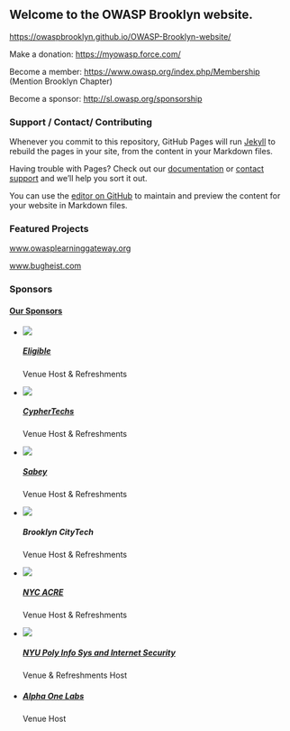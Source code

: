 ## Welcome to the OWASP Brooklyn website.

https://owaspbrooklyn.github.io/OWASP-Brooklyn-website/

Make a donation: https://myowasp.force.com/

Become a member: https://www.owasp.org/index.php/Membership (Mention Brooklyn Chapter)

Become a sponsor: http://sl.owasp.org/sponsorship

### Support / Contact/ Contributing

Whenever you commit to this repository, GitHub Pages will run [Jekyll](https://jekyllrb.com/) to rebuild the pages in your site, from the content in your Markdown files.

Having trouble with Pages? Check out our [documentation](https://help.github.com/categories/github-pages-basics/) or [contact support](https://github.com/contact) and we’ll help you sort it out.

You can use the [editor on GitHub](https://github.com/OWASPBrooklyn/OWASP-Brooklyn-website/edit/master/README.md) to maintain and preview the content for your website in Markdown files.

### Featured Projects

www.owasplearninggateway.org

www.bugheist.com

### Sponsors

<div class="doc-content">
<h4 class="">

<a href="https://www.meetup.com/OWASP-Brooklyn/sponsors/" class="unlink">
<span>
Our Sponsors
</span>
</a>
</h4>

<ul class="dividedList">

<li class="wrapNice align--center">

<div>

<a href="https://eligible.com/" target="_blank" rel="noopener"><img src="https://a248.e.akamai.net/secure.meetupstatic.com/photos/sponsor/e/4/2/8/iab120x90_2638408.jpeg"></a>

</div>

<h5 class="flush--bottom small">

<a class="hoverLink" href="https://eligible.com/" target="_blank" rel="noopener">Eligible</a>

</h5>

<p class="small">Venue Host &amp; Refreshments</p>

</li>

<li class="wrapNice align--center">

<div>

<a href="http://www.ciphertechs.com" target="_blank" rel="noopener"><img src="https://a248.e.akamai.net/secure.meetupstatic.com/photos/sponsor/5/2/3/0/iab120x90_2601040.jpeg"></a>

</div>

<h5 class="flush--bottom small">

<a class="hoverLink" href="http://www.ciphertechs.com" target="_blank" rel="noopener">CypherTechs</a>

</h5>

<p class="small">Venue Host &amp; Refreshments</p>

</li>

<li class="wrapNice align--center">

<div>

<a href="http://www.sabey.com" target="_blank" rel="noopener"><img src="https://a248.e.akamai.net/secure.meetupstatic.com/photos/sponsor/4/a/9/2/iab120x90_2599090.jpeg"></a>

</div>

<h5 class="flush--bottom small">

<a class="hoverLink" href="http://www.sabey.com" target="_blank" rel="noopener">Sabey</a>

</h5>

<p class="small">Venue Host &amp; Refreshments</p>

</li>

<li class="wrapNice align--center">

<div>

<img src="https://a248.e.akamai.net/secure.meetupstatic.com/photos/sponsor/4/a/9/3/iab120x90_2599091.jpeg">

</div>

<h5 class="flush--bottom small">

Brooklyn CityTech

</h5>

<p class="small">Venue Host &amp; Refreshments</p>

</li>

<li class="wrapNice align--center">

<div>

<a href="http://www.nycacre.com/" target="_blank" rel="noopener"><img src="https://a248.e.akamai.net/secure.meetupstatic.com/photos/sponsor/a/e/2/f/iab120x90_2564591.jpeg"></a>

</div>

<h5 class="flush--bottom small">

<a class="hoverLink" href="http://www.nycacre.com/" target="_blank" rel="noopener">NYC ACRE</a>

</h5>

<p class="small">Venue Host &amp; Refreshments</p>

</li>

<li class="wrapNice align--center">

<div>

<a href="http://www.isis.poly.edu/" target="_blank" rel="noopener"><img src="https://a248.e.akamai.net/secure.meetupstatic.com/photos/sponsor/a/e/3/0/iab120x90_2564592.jpeg"></a>

</div>

<h5 class="flush--bottom small">

<a class="hoverLink" href="http://www.isis.poly.edu/" target="_blank" rel="noopener">NYU Poly Info Sys and Internet Security</a>

</h5>

<p class="small">Venue &amp; Refreshments Host</p>

</li>

<li class="wrapNice align--center">

<h5 class="flush--bottom small">

<a class="hoverLink" href="http://www.alphaonelabs.com/" target="_blank" rel="noopener">Alpha One Labs</a>

</h5>

<p class="small">Venue Host</p>

</li>

</ul>

</div>

